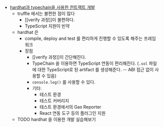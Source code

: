 - [hardhat과 typechain을 사용한 컨트랙트 개발](https://tech.elysia.land/hardhat%EA%B3%BC-typechain%EC%9D%84-%EC%82%AC%EC%9A%A9%ED%95%9C-%EC%BB%A8%ED%8A%B8%EB%9E%99%ED%8A%B8-%EA%B0%9C%EB%B0%9C-d7e8fc66d1d2)
	- truffle 에서는 불편한 점이 많다
		- [[verify 과정]]이 불편하다.
		- TypeScript 지원이 빈약
	- hardhat 은
		- compile, deploy and test 를 편리하게 진행할 수 있도록 해주는 프레임워크
		- 장점
			- [[verify 과정]]이 간단해진다.
			- TypeChain 을 이용하면 TypeScript 연동이 편리해진다. (`.sol` 파일에 대한 TypeScript로 된 artifact 를 생성해준다. -- ABI 접근 없이 사용할 수 있음)
			- `console.log()` 를 사용할 수 있다.
			- 기타:
				- 테스트 환경
				- 테스트 커버리지
				- 테스트 환경에서의 Gas Reporter
				- React 연동 도구 등의 플러그인 지원
	- TODO hardhat 을 이용한 개발 실습해보기